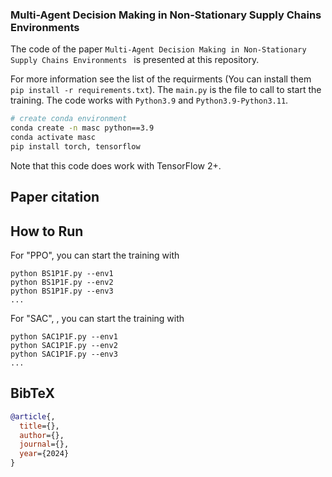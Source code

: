 ### Multi-Agent Decision Making in Non-Stationary Supply Chains Environments 

 The code of the paper `Multi-Agent Decision Making in Non-Stationary Supply Chains Environments ` is presented at this repository.

For more information see the list of the requirments (You can install them `pip install -r requirements.txt`). 
The `main.py` is the file to call to start the training. 
The code works with `Python3.9` and `Python3.9-Python3.11`. 
``` Bash
# create conda environment
conda create -n masc python==3.9
conda activate masc
pip install torch, tensorflow
```
Note that this code does work with TensorFlow 2+. 
## Paper citation

## How to Run
For "PPO", you can start the training with
```
python BS1P1F.py --env1
python BS1P1F.py --env2
python BS1P1F.py --env3
...
```

For "SAC", , you can start the training with
```
python SAC1P1F.py --env1
python SAC1P1F.py --env2
python SAC1P1F.py --env3
...
```


## BibTeX

```bibtex
@article{,
  title={},
  author={},
  journal={},
  year={2024}
}
```

